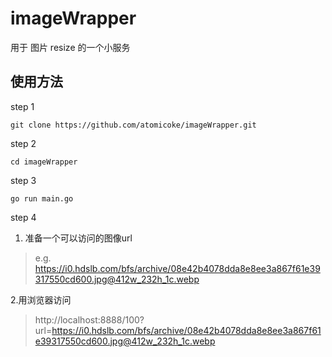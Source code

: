 # imageWrapper

用于 图片 resize 的一个小服务

## 使用方法

step 1

```shell
git clone https://github.com/atomicoke/imageWrapper.git
```

step 2

```shell
cd imageWrapper
```

step 3

```shell
go run main.go
```

step 4

1. 准备一个可以访问的图像url

> e.g. https://i0.hdslb.com/bfs/archive/08e42b4078dda8e8ee3a867f61e39317550cd600.jpg@412w_232h_1c.webp

2.用浏览器访问
> http://localhost:8888/100?url=https://i0.hdslb.com/bfs/archive/08e42b4078dda8e8ee3a867f61e39317550cd600.jpg@412w_232h_1c.webp